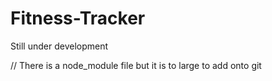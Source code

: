 # Fitness-Tracker

Still under development

// There is a node_module file but it is to large to add onto git
